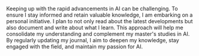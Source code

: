 Keeping up with the rapid advancements in AI can be challenging. To ensure I stay informed and retain valuable knowledge, I am embarking on a personal initiative. I plan to not only read about the latest developments but also document and write about what I learn.
This approach will help me consolidate my understanding and complement my master's studies in AI. 
By regularly updating my journal, I aim to deepen my knowledge, stay engaged with the field, and maintain my passion for AI.
